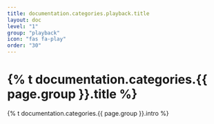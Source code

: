 ```yaml
---
title: documentation.categories.playback.title
layout: doc
level: "1"
group: "playback"
icon: "fas fa-play"
order: "30"
---
```


# {% t documentation.categories.{{ page.group }}.title %}

{% t documentation.categories.{{ page.group }}.intro %}
